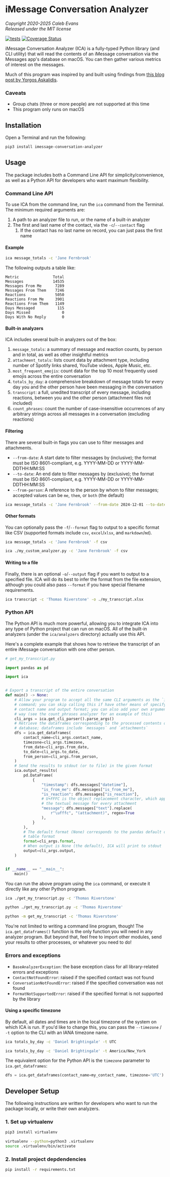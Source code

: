 # iMessage Conversation Analyzer

*Copyright 2020-2025 Caleb Evans*  
*Released under the MIT license*

[![tests](https://github.com/caleb531/imessage-conversation-analyzer/actions/workflows/tests.yml/badge.svg)](https://github.com/caleb531/imessage-conversation-analyzer/actions/workflows/tests.yml)
[![Coverage Status](https://coveralls.io/repos/caleb531/imessage-conversation-analyzer/badge.svg?branch=main)](https://coveralls.io/r/caleb531/imessage-conversation-analyzer?branch=main)

iMessage Conversation Analyzer (ICA) is a fully-typed Python library (and CLI
utility) that will read the contents of an iMessage conversation via the
Messages app's database on macOS. You can then gather various metrics of
interest on the messages.

Much of this program was inspired by and built using findings from [this blog post by Yorgos Askalidis][blog-post].

[blog-post]: https://medium.com/@yaskalidis/heres-how-you-can-access-your-entire-imessage-history-on-your-mac-f8878276c6e9

### Caveats

- Group chats (three or more people) are not supported at this time
- This program only runs on macOS

## Installation

Open a Terminal and run the following:

```sh
pip3 install imessage-conversation-analyzer
```

## Usage

The package includes both a Command Line API for simplicity/convenience, as well
as a Python API for developers who want maximum flexibility.

### Command Line API

To use ICA from the command line, run the `ica` command from the Terminal. The
minimum required arguments are:

1. A path to an analyzer file to run, or the name of a built-in analyzer
2. The first and last name of the contact, via the `-c`/`--contact` flag
   1. If the contact has no last name on record, you can just pass the first
      name

#### Example

```sh
ica message_totals -c 'Jane Fernbrook'
```

The following outputs a table like:

```
Metric               Total
Messages             14535
Messages From Me      7289
Messages From Them    7246
Reactions             5050
Reactions From Me     3901
Reactions From Them   1149
Days Messaged          115
Days Missed              0
Days With No Reply       0
```

#### Built-in analyzers

ICA includes several built-in analyzers out of the box:

1. `message_totals`: a summary of message and reaction counts, by person and in
   total, as well as other insightful metrics
2. `attachment_totals`: lists count data by attachment type, including
   number of Spotify links shared, YouTube videos, Apple Music, etc.
3. `most_frequent_emojis`: count data for the top 10 most frequently used emojis
   across the entire conversation
4. `totals_by_day`: a comprehensive breakdown of message totals for every day
   you and the other person have been messaging in the conversation
5. `transcript`: a full, unedited transcript of every message, including
   reactions, between you and the other person (attachment files not included)
6. `count_phrases`: count the number of case-insensitive occurrences of any
   arbitrary strings across all messages in a conversation (excluding reactions)

#### Filtering

There are several built-in flags you can use to filter messages and attachments.

- `--from-date`: A start date to filter messages by (inclusive); the format must
  be ISO 8601-compliant, e.g. YYYY-MM-DD or YYYY-MM-DDTHH:MM:SS
- `--to-date`: An end date to filter messages by (exclusive); the format must be
  ISO 8601-compliant, e.g. YYYY-MM-DD or YYYY-MM-DDTHH:MM:SS
- `--from-person`: A reference to the person by whom to filter messages;
  accepted values can be `me`, `them`, or `both` (the default)


```sh
ica message_totals -c 'Jane Fernbrook' --from-date 2024-12-01 --to-date 2025-01-01 --from-person them
```

#### Other formats

You can optionally pass the `-f`/`--format` flag to output to a specific format
like CSV (supported formats include `csv`, `excel`/`xlsx`, and `markdown`/`md`).

```sh
ica message_totals -c 'Jane Fernbrook' -f csv
```

```sh
ica ./my_custom_analyzer.py -c 'Jane Fernbrook' -f csv
```

#### Writing to a file

Finally, there is an optional `-o`/`--output` flag if you want to output to a
specified file. ICA will do its best to infer the format from the file
extension, although you could also pass `--format` if you have special filename
requirements.

```sh
ica transcript -c 'Thomas Riverstone' -o ./my_transcript.xlsx
```

### Python API

The Python API is much more powerful, allowing you to integrate ICA into any
type of Python project that can run on macOS. All of the built-in analyzers
(under the `ica/analyzers` directory) actually use this API.

Here's a complete example that shows how to retrieve the transcript of an entire
iMessage conversation with one other person.

```python
# get_my_transcript.py

import pandas as pd

import ica


# Export a transcript of the entire conversation
def main() -> None:
    # Allow your program to accept all the same CLI arguments as the `ica`
    # command; you can skip calling this if have other means of specifying the
    # contact name and output format; you can also add your own arguments this
    # way (see the count_phrases analyzer for an example of this)
    cli_args = ica.get_cli_parser().parse_args()
    # Retrieve the dataframes corresponding to the processed contents of the
    # database; dataframes include `messages` and `attachments`
    dfs = ica.get_dataframes(
        contact_name=cli_args.contact_name,
        timezone=cli_args.timezone,
        from_date=cli_args.from_date,
        to_date=cli_args.to_date,
        from_person=cli_args.from_person,
    )
    # Send the results to stdout (or to file) in the given format
    ica.output_results(
        pd.DataFrame(
            {
                "timestamp": dfs.messages["datetime"],
                "is_from_me": dfs.messages["is_from_me"],
                "is_reaction": dfs.messages["is_reaction"],
                # U+FFFC is the object replacement character, which appears as
                # the textual message for every attachment
                "message": dfs.messages["text"].replace(
                    r"\ufffc", "(attachment)", regex=True
                ),
            }
        ),
        # The default format (None) corresponds to the pandas default dataframe
        # table format
        format=cli_args.format,
        # When output is None (the default), ICA will print to stdout
        output=cli_args.output,
    )


if __name__ == "__main__":
    main()
```

You can run the above program using the `ica` command, or execute it directly
like any other Python program.

```sh
ica ./get_my_transcript.py -c 'Thomas Riverstone'
```

```sh
python ./get_my_transcript.py -c 'Thomas Riverstone'
```

```sh
python -m get_my_transcript -c 'Thomas Riverstone'
```

You're not limited to writing a command line program, though! The
`ica.get_dataframes()` function is the only function you will need in any
analyzer program. But beyond that, feel free to import other modules, send your
results to other processes, or whatever you need to do!

### Errors and exceptions

- `BaseAnalyzerException`: the base exception class for all library-related
  errors and exceptions
- `ContactNotFoundError`: raised if the specified contact was not found
- `ConversationNotFoundError`: raised if the specified conversation was not
  found
- `FormatNotSupportedError`: raised if the specified format is not supported by
  the library

#### Using a specific timezone

By default, all dates and times are in the local timezone of the system on which
ICA is run. If you'd like to change this, you can pass the `--timezone` / `-t`
option to the CLI with an IANA timezone name.

```sh
ica totals_by_day -c 'Daniel Brightingale' -t UTC
```

```sh
ica totals_by_day -c 'Daniel Brightingale' -t America/New_York
```

The equivalent option for the Python API is the `timezone` parameter to
`ica.get_dataframes`:

```python
dfs = ica.get_dataframes(contact_name=my_contact_name, timezone='UTC')
```

## Developer Setup

The following instructions are written for developers who want to run the
package locally, or write their own analyzers.

### 1. Set up virtualenv

```sh
pip3 install virtualenv
```

```sh
virtualenv --python=python3 .virtualenv
source .virtualenv/bin/activate
```

### 2. Install project depdendencies

```sh
pip install -r requirements.txt
```
